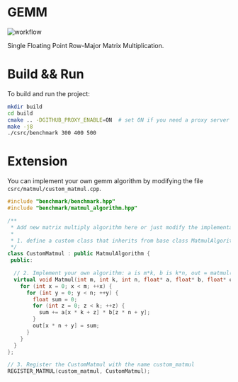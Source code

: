 # GEMM

![workflow](https://github.com/zzk0/gemm/actions/workflows/build.yml/badge.svg)

Single Floating Point Row-Major Matrix Multiplication.

# Build && Run

To build and run the project:

```bash
mkdir build
cd build
cmake .. -DGITHUB_PROXY_ENABLE=ON  # set ON if you need a proxy server
make -j8
./csrc/benchmark 300 400 500
```

# Extension

You can implement your own gemm algorithm by modifying the file `csrc/matmul/custom_matmul.cpp`.

```cpp
#include "benchmark/benchmark.hpp"
#include "benchmark/matmul_algorithm.hpp"

/**
 * Add new matrix multiply algorithm here or just modify the implementation below
 *
 * 1. define a custom class that inherits from base class MatmulAlgorithm
 */
class CustomMatmul : public MatmulAlgorithm {
 public:

  // 2. Implement your own algorithm: a is m*k, b is k*n, out = matmul(a, b)
  virtual void Matmul(int m, int k, int n, float* a, float* b, float* out)  {
    for (int x = 0; x < m; ++x) {
      for (int y = 0; y < n; ++y) {
        float sum = 0;
        for (int z = 0; z < k; ++z) {
          sum += a[x * k + z] * b[z * n + y];
        }
        out[x * n + y] = sum;
      }
    }
  }
};

// 3. Register the CustomMatmul with the name custom_matmul
REGISTER_MATMUL(custom_matmul, CustomMatmul);
```
